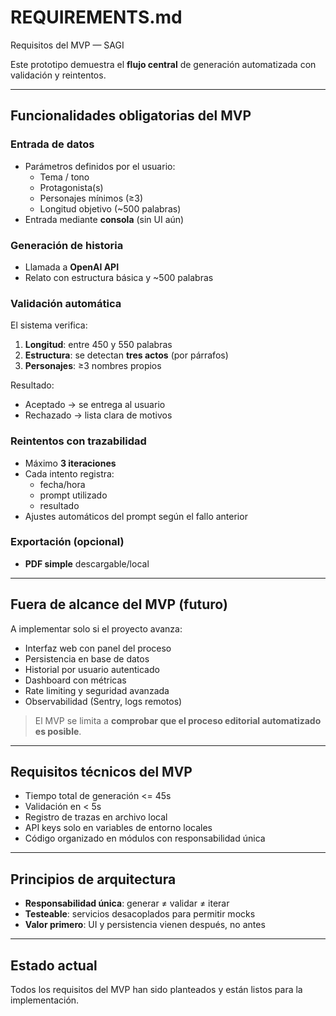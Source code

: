 # REQUIREMENTS.md
Requisitos del MVP — SAGI

Este prototipo demuestra el **flujo central** de generación automatizada con validación y reintentos.

---

## Funcionalidades obligatorias del MVP

### Entrada de datos
- Parámetros definidos por el usuario:
  - Tema / tono
  - Protagonista(s)
  - Personajes mínimos (≥3)
  - Longitud objetivo (~500 palabras)
- Entrada mediante **consola** (sin UI aún)

### Generación de historia
- Llamada a **OpenAI API**
- Relato con estructura básica y ~500 palabras

### Validación automática
El sistema verifica:
1. **Longitud**: entre 450 y 550 palabras  
2. **Estructura**: se detectan **tres actos** (por párrafos)  
3. **Personajes**: ≥3 nombres propios

Resultado:
- Aceptado → se entrega al usuario
- Rechazado → lista clara de motivos

### Reintentos con trazabilidad
- Máximo **3 iteraciones**
- Cada intento registra:
  - fecha/hora
  - prompt utilizado
  - resultado
- Ajustes automáticos del prompt según el fallo anterior

### Exportación (opcional)
- **PDF simple** descargable/local

---

## Fuera de alcance del MVP (futuro)
A implementar solo si el proyecto avanza:

- Interfaz web con panel del proceso
- Persistencia en base de datos
- Historial por usuario autenticado
- Dashboard con métricas
- Rate limiting y seguridad avanzada
- Observabilidad (Sentry, logs remotos)

> El MVP se limita a **comprobar que el proceso editorial automatizado es posible**.

---

## Requisitos técnicos del MVP

- Tiempo total de generación <= 45s
- Validación en < 5s
- Registro de trazas en archivo local
- API keys solo en variables de entorno locales
- Código organizado en módulos con responsabilidad única

---

## Principios de arquitectura

- **Responsabilidad única**: generar ≠ validar ≠ iterar
- **Testeable**: servicios desacoplados para permitir mocks
- **Valor primero**: UI y persistencia vienen después, no antes

---

## Estado actual
Todos los requisitos del MVP han sido planteados y están listos para la implementación.
